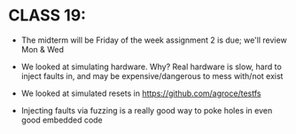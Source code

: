 # CLASS 19:

* The midterm will be Friday of the week assignment 2 is due; we'll review Mon & Wed

* We looked at simulating hardware.  Why?  Real hardware is slow, hard to inject faults in, and may be expensive/dangerous to mess with/not exist

* We looked at simulated resets in https://github.com/agroce/testfs

* Injecting faults via fuzzing is a really good way to poke holes in even good embedded code